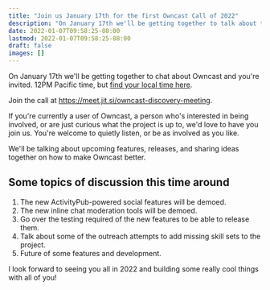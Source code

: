 ```yaml
---
title: "Join us January 17th for the first Owncast Call of 2022"
description: "On January 17th we'll be getting together to talk about the new features, new releases and brainstorm about Owncast."
date: 2022-01-07T09:58:25-08:00
lastmod: 2022-01-07T09:58:25-08:00
draft: false
images: []
---
```


On January 17th we'll be getting together to chat about Owncast and you're invited.  12PM Pacific time, but [find your local time here](https://www.worldtimebuddy.com/event?lid=2964574%2C8%2C5101798&h=2964574&sts=27372960&sln=20-21&a=show&euid=8aefe30b-30a3-fe44-6988-28fabd665d42).

Join the call at https://meet.jit.si/owncast-discovery-meeting.

If you're currently a user of Owncast, a person who's interested in being involved, or are just curious what the project is up to, we'd love to have you join us. You're welcome to quietly listen, or be as involved as you like.

We'll be talking about upcoming features, releases, and sharing ideas together on how to make Owncast better.


## Some topics of discussion this time around

1. The new ActivityPub-powered social features will be demoed.
1. The new inline chat moderation tools will be demoed.
1. Go over the testing required of the new features to be able to release them.
1. Talk about some of the outreach attempts to add missing skill sets to the project.
1. Future of some features and development.

I look forward to seeing you all in 2022 and building some really cool things with all of you!
